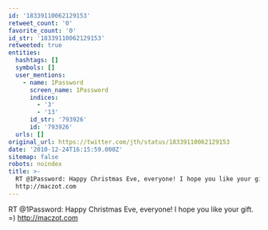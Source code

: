 ```yaml
---
id: '18339110062129153'
retweet_count: '0'
favorite_count: '0'
id_str: '18339110062129153'
retweeted: true
entities:
  hashtags: []
  symbols: []
  user_mentions:
    - name: 1Password
      screen_name: 1Password
      indices:
        - '3'
        - '13'
      id_str: '793926'
      id: '793926'
  urls: []
original_url: https://twitter.com/jth/status/18339110062129153
date: '2010-12-24T16:15:59.000Z'
sitemap: false
robots: noindex
title: >-
  RT @1Password: Happy Christmas Eve, everyone! I hope you like your gift. =)
  http://maczot.com
---
```


RT @1Password: Happy Christmas Eve, everyone! I hope you like your gift. =) http://maczot.com